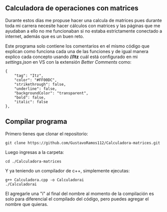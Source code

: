 ## Calculadora de operaciones con matrices

Durante estos días me propuse hacer una calcula de matrices pues durante toda mi carrera necesite hacer cálculos con matrices y las páginas que me ayudaban a ello no me funcionaban si no estaba estrictamente conectado a internet, además que es un buen reto.


Este programa solo contiene los comentarios en el mismo código que explican como funciona cada una de las funciones y de igual manera explico cada concepto usando **//Itz** cuál está configurado en mi *settings.json* en VS con la extensión *Better Comments* como:

```
{
    "tag": "Itz",
    "color": "#FF00DC",
    "strikethrough": false,
    "underline": false,
    "backgroundColor": "transparent",
    "bold": false,
    "italic": false
},
```

## Compilar programa
Primero tienes que clonar el repositorio:

```
git clone https://github.com/GustavoRamos112/Calculadora-matrices.git
```

Luego ingresas a la carpeta:

```
cd ./Calculadora-matrices
```

Y ya teniendo un compilador de c++, simplemente ejecutas:

```
g++ Calculadora.cpp -o Calculadorai
./Calculadorai
```

El agregarle una "i" al final del nombre al momento de la compilación es solo para diferencial el compilado del código, pero puedes agregar el nombre que quieras.
